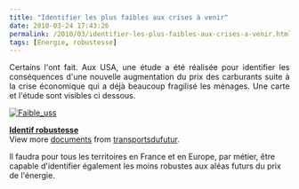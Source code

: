```yaml
---
title: "Identifier les plus faibles aux crises à venir"
date: 2010-03-24 17:43:26
permalink: /2010/03/identifier-les-plus-faibles-aux-crises-a-venir.html
tags: [Energie, robustesse]
---
```


<p style="text-align: justify">Certains l'ont fait. Aux USA, une étude a été réalisée pour identifier les conséquences d'une nouvelle augmentation du prix des carburants suite à la crise économique qui a déjà beaucoup fragilisé les ménages. Une carte et l'étude sont visibles ci dessous.</p><span lang="EN"> <p><a href="https://gabrielplassat.github.io/transportsdufutur/wp-content/uploads/sites/6/old/6a0120a66d2ad4970b0120a970757a970b-pi.jpg"><img alt="Faible_uss" border="0" class="asset asset-image at-xid-6a0120a66d2ad4970b0120a970757a970b image-full " src="/wp-content/uploads/sites/6/old/6a0120a66d2ad4970b0120a970757a970b-800wi.jpg" title="Faible_uss" /></a> <br /><a href="https://gabrielplassat.github.io/transportsdufutur/wp-content/uploads/sites/6/old/6a0120a66d2ad4970b0120a9705177970b-pi.jpg"></a></p></span>   <!--more-->  <div id="__ss_3539641"><strong><a href="http://www.slideshare.net/transportsdufutur/identif-faible-usene10031601a" title="Identif robustesse">Identif robustesse</a></strong>   <div>View more <a href="http://www.slideshare.net/">documents</a> from <a href="http://www.slideshare.net/transportsdufutur">transportsdufutur</a>.</div></div> <p>Il faudra pour tous les territoires en France et en Europe, par métier, être capable d'identifier également les moins robustes aux aléas futurs du prix de l'énergie.</p>
